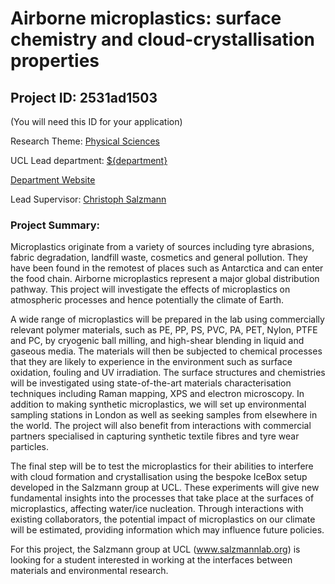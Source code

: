 # Airborne microplastics: surface chemistry and cloud-crystallisation properties

## Project ID: **2531ad1503**
(You will need this ID for your application)

Research Theme: [Physical Sciences](../themes/physical-sciences.md)

UCL Lead department: [${department}](../departments/chemistry.md)

[Department Website](https://www.ucl.ac.uk/chemistry)

Lead Supervisor: [Christoph Salzmann](https://profiles.ucl.ac.uk/33880)

### Project Summary:

Microplastics originate from a variety of sources including tyre abrasions, fabric degradation, landfill waste, cosmetics and general pollution. They have been found in the remotest of places such as Antarctica and can enter the food chain. Airborne microplastics represent a major global distribution pathway. This project will investigate the effects of microplastics on atmospheric processes and hence potentially the climate of Earth.

A wide range of microplastics will be prepared in the lab using commercially relevant polymer materials, such as PE, PP, PS, PVC, PA, PET, Nylon, PTFE and PC, by cryogenic ball milling, and high-shear blending in liquid and gaseous media. The materials will then be subjected to chemical processes that they are likely to experience in the environment such as surface oxidation, fouling and UV irradiation. The surface structures and chemistries will be investigated using state-of-the-art materials characterisation techniques including Raman mapping, XPS and electron microscopy. In addition to making synthetic microplastics, we will set up environmental sampling stations in London as well as seeking samples from elsewhere in the world. The project will also benefit from interactions with commercial partners specialised in capturing synthetic textile fibres and tyre wear particles.

The final step will be to test the microplastics for their abilities to interfere with cloud formation and crystallisation using the bespoke IceBox setup developed in the Salzmann group at UCL. These experiments will give new fundamental insights into the processes that take place at the surfaces of microplastics, affecting water/ice nucleation. Through interactions with existing collaborators, the potential impact of microplastics on our climate will be estimated, providing information which may influence future policies.

For this project, the Salzmann group at UCL (www.salzmannlab.org) is looking for a student interested in working at the interfaces between materials and environmental research.

